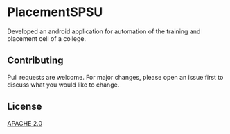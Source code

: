 # PlacementSPSU
Developed an android application for automation of the training and placement cell of a college.

## Contributing
Pull requests are welcome. For major changes, please open an issue first to discuss what you would like to change.

## License
[APACHE 2.0](https://choosealicense.com/licenses/apache-2.0/)
